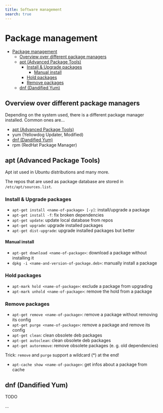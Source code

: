 ```yaml
---
title: Software management
search: true
---
```


# Package management

<!-- TOC -->
* [Package management](#package-management)
  * [Overview over different package managers](#overview-over-different-package-managers)
  * [apt (Advanced Package Tools)](#apt-advanced-package-tools)
    * [Install & Upgrade packages](#install--upgrade-packages)
      * [Manual install](#manual-install)
    * [Hold packages](#hold-packages)
    * [Remove packages](#remove-packages)
  * [dnf (Dandified Yum)](#dnf-dandified-yum)
<!-- TOC -->

## Overview over different package managers

Depending on the system used, there is a different package manager installed. Common ones are...

- [apt (Advanced Package Tools)](#apt-advanced-package-tools)
- yum (Yellowdog Updater, Modified)
- [dnf (Dandified Yum)](#dnf-dandified-yum)
- rpm (RedHat Package Manager)

## apt (Advanced Package Tools)

Apt ist used in Ubuntu distributions and many more.

The repos that are used as package database are stored in `/etc/apt/sources.list`.

### Install & Upgrade packages

- `apt-get install <name-of-package> [-y]`: install/upgrade a package
- `apt-get install -f`: fix broken dependencies
- `apt-get update`: update local database from repos
- `apt-get upgrade`: upgrade installed packages
- `apt-get dist-upgrade`: upgrade installed packages but better

#### Manual install

- `apt-get download <name-of-package>`: download a package without installing it
- `dpkg -i <name-and-version-of-package.deb>`: manually install a package

### Hold packages

- `apt-mark hold <name-of-package>`: exclude a package from upgrading
- `apt-mark unhold <name-of-package>`: remove the hold from a package

### Remove packages

- `apt-get remove <name-of-package>`: remove a package without removing its config
- `apt-get purge <name-of-package>`: remove a package and remove its config
- `apt-get clean`: clean obsolete deb packages
- `apt-get autoclean`: clean obsolete deb packages
- `apt-get autoremove`: remove obsolete packages (e. g. old dependencies)

Trick: `remove` and `purge` support a wildcard (\*) at the end!

- `apt-cache show <name-of-package>`: get infos about a package from cache

## dnf (Dandified Yum)

TODO

...
